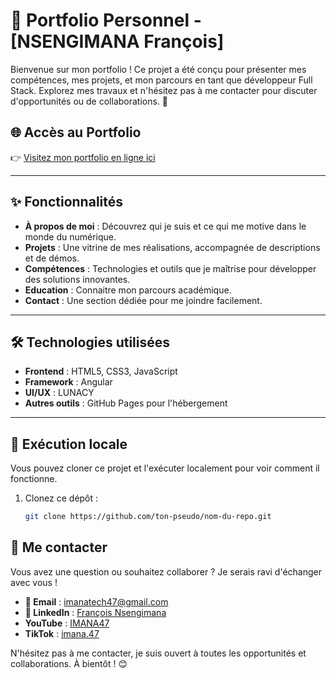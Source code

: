 # 🌟 Portfolio Personnel - [NSENGIMANA François]

Bienvenue sur mon portfolio ! Ce projet a été conçu pour présenter mes compétences, mes projets, et mon parcours en tant que développeur Full Stack. Explorez mes travaux et n'hésitez pas à me contacter pour discuter d'opportunités ou de collaborations. 🚀

## 🌐 Accès au Portfolio  
👉 [Visitez mon portfolio en ligne ici](https://ton-pseudo.github.io/nom-du-repo)  

---

## ✨ Fonctionnalités  
- **À propos de moi** : Découvrez qui je suis et ce qui me motive dans le monde du numérique.  
- **Projets** : Une vitrine de mes réalisations, accompagnée de descriptions et de démos.  
- **Compétences** : Technologies et outils que je maîtrise pour développer des solutions innovantes.
- **Education** : Connaitre mon parcours académique.  
- **Contact** : Une section dédiée pour me joindre facilement.  

---

## 🛠️ Technologies utilisées  
- **Frontend** : HTML5, CSS3, JavaScript  
- **Framework** : Angular  
- **UI/UX** : LUNACY  
- **Autres outils** : GitHub Pages pour l'hébergement  

---

## 🚀 Exécution locale  
Vous pouvez cloner ce projet et l'exécuter localement pour voir comment il fonctionne.  

1. Clonez ce dépôt :  
   ```bash
   git clone https://github.com/ton-pseudo/nom-du-repo.git
## 🤝 Me contacter  

Vous avez une question ou souhaitez collaborer ? Je serais ravi d'échanger avec vous !  

- **📧 Email** : [imanatech47@gmail.com](mailto:imanatech47@gmail.com)  
- **💼 LinkedIn** : [François Nsengimana](https://www.linkedin.com/in/françois-nsengimana)  
- **YouTube** : [IMANA47](https://www.youtube.com/@IMANA47)
- **TikTok** : [imana.47](https://www.tiktok.com/@imana.47)  

N'hésitez pas à me contacter, je suis ouvert à toutes les opportunités et collaborations. À bientôt ! 😊  
